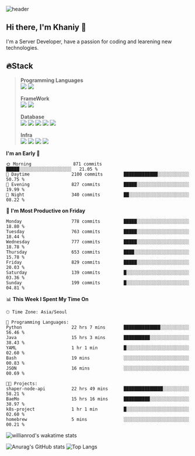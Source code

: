 ![header](https://capsule-render.vercel.app/api?type=soft&text=Welcome!&color=auto&height=200&section=header&fontSize=70)

## Hi there, I'm Khaniy 👋
I'm a Server Developer, have a passion for coding and learening new technologies.
<!-- <br> 📫 Email : kangh1596@gmail.com 
<br> 📝 Blog  : khan03.tistory.com/
<br> <img src="https://img.shields.io/badge/Email-222222?style=for-the-badge&logo=Gmail&logoColor=white">
<br> <img src="https://img.shields.io/badge/Blog -222222?style=for-the-badge&logo=Tistory&logoColor=white">
[hank0302's Blog](https://khan03.tistory.com/)
-->
## 🔥Stack 
>
> **Programming Languages** <br>
> <img src="https://img.shields.io/badge/JAVA-E6522C?style=for-the-badge&logo=Java&logoColor=white">
> <img src="https://img.shields.io/badge/Python-3776AB?style=for-the-badge&logo=python&logoColor=white">
>
> **FrameWork** <br>
> <img src="https://img.shields.io/badge/SpringBoot-6DB33F?style=for-the-badge&logo=SpringBoot&logoColor=white">
> <img src="https://img.shields.io/badge/FastAPI-009688?style=for-the-badge&logo=FastAPI&logoColor=white">
>
> **Database** <br>
> <img src="https://img.shields.io/badge/MySQL-4479A1?style=for-the-badge&logo=MySQL&logoColor=white">
> <img src="https://img.shields.io/badge/MariaDB-003545?style=for-the-badge&logo=MariaDB&logoColor=white">
> <img src="https://img.shields.io/badge/MongoDB-47A248?style=for-the-badge&logo=MongoDB&logoColor=white">
> <img src="https://img.shields.io/badge/Redis-DC382D?style=for-the-badge&logo=Redis&logoColor=white">
> <img src="https://img.shields.io/badge/PostgreSQL-4169E1?style=for-the-badge&logo=PostgreSQL&logoColor=white">
>
> **Infra** <br>
> <img src="https://img.shields.io/badge/Docker-2496ED?style=for-the-badge&logo=Docker&logoColor=white">
> <img src="https://img.shields.io/badge/Kubernetes-326CE5?style=for-the-badge&logo=Kubernetes&logoColor=white">
> <img src="https://img.shields.io/badge/Prometheus-E6522C?style=for-the-badge&logo=prometheus&logoColor=white">
> <img src="https://img.shields.io/badge/Grafana-F46800?style=for-the-badge&logo=grafana&logoColor=white">

<!--START_SECTION:waka-->
**I'm an Early 🐤** 

```text
🌞 Morning                871 commits         █████░░░░░░░░░░░░░░░░░░░░   21.05 % 
🌆 Daytime                2100 commits        █████████████░░░░░░░░░░░░   50.75 % 
🌃 Evening                827 commits         █████░░░░░░░░░░░░░░░░░░░░   19.99 % 
🌙 Night                  340 commits         ██░░░░░░░░░░░░░░░░░░░░░░░   08.22 % 
```
📅 **I'm Most Productive on Friday** 

```text
Monday                   778 commits         █████░░░░░░░░░░░░░░░░░░░░   18.80 % 
Tuesday                  763 commits         █████░░░░░░░░░░░░░░░░░░░░   18.44 % 
Wednesday                777 commits         █████░░░░░░░░░░░░░░░░░░░░   18.78 % 
Thursday                 653 commits         ████░░░░░░░░░░░░░░░░░░░░░   15.78 % 
Friday                   829 commits         █████░░░░░░░░░░░░░░░░░░░░   20.03 % 
Saturday                 139 commits         █░░░░░░░░░░░░░░░░░░░░░░░░   03.36 % 
Sunday                   199 commits         █░░░░░░░░░░░░░░░░░░░░░░░░   04.81 % 
```


📊 **This Week I Spent My Time On** 

```text
🕑︎ Time Zone: Asia/Seoul

💬 Programming Languages: 
Python                   22 hrs 7 mins       ██████████████░░░░░░░░░░░   56.46 % 
Java                     15 hrs 3 mins       ██████████░░░░░░░░░░░░░░░   38.43 % 
YAML                     1 hr 1 min          █░░░░░░░░░░░░░░░░░░░░░░░░   02.60 % 
Bash                     19 mins             ░░░░░░░░░░░░░░░░░░░░░░░░░   00.83 % 
JSON                     16 mins             ░░░░░░░░░░░░░░░░░░░░░░░░░   00.69 % 

🐱‍💻 Projects: 
shaper-node-api          22 hrs 49 mins      ███████████████░░░░░░░░░░   58.21 % 
BaeMo                    15 hrs 16 mins      ██████████░░░░░░░░░░░░░░░   38.97 % 
k8s-project              1 hr 1 min          █░░░░░░░░░░░░░░░░░░░░░░░░   02.60 % 
homebrew                 5 mins              ░░░░░░░░░░░░░░░░░░░░░░░░░   00.21 % 
```


<!--END_SECTION:waka-->

![willianrod's wakatime stats](https://github-readme-stats.vercel.app/api/wakatime?username=khaniy)

![Anurag's GitHub stats](https://github-readme-stats.vercel.app/api?username=khaniy&show_icons=true&) ![Top Langs](https://github-readme-stats.vercel.app/api/top-langs/?username=khaniy&)

